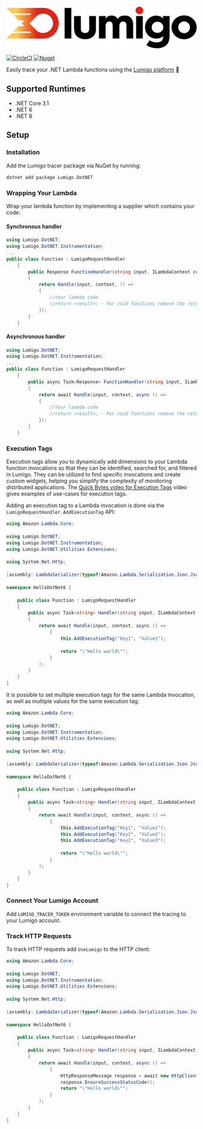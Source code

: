 ![Lumigo.io](lumigo-logo.png)

[![CircleCI](https://dl.circleci.com/status-badge/img/gh/lumigo-io/lumigo-dotnet-tracer/tree/master.svg?style=svg)](https://dl.circleci.com/status-badge/redirect/gh/lumigo-io/lumigo-dotnet-tracer/tree/master)
[![Nuget](https://img.shields.io/nuget/v/Lumigo.DotNET.svg)](https://www.nuget.org/packages/Lumigo.DotNET)

Easily trace your .NET Lambda functions using the [Lumigo platform](https://platform.lumigo.io/) 🚀

## Supported Runtimes
* .NET Core 3.1
* .NET 6
* .NET 8

## Setup

### Installation

Add the Lumigo tracer package via NuGet by running:

```bash
dotnet add package Lumigo.DotNET
```

### Wrapping Your Lambda

Wrap your lambda function by implementing a supplier which contains your code:

#### Synchronous handler

```csharp
using Lumigo.DotNET;
using Lumigo.DotNET.Instrumentation;
...
public class Function : LumigoRequestHandler
    {
        public Response FunctionHandler(string input, ILambdaContext context)
        {
            return Handle(input, context, () =>
            {
                //Your lambda code
                //return <result>; - For void functions remove the return statements
            });
        }
    }
```

#### Asynchronous handler

```csharp
using Lumigo.DotNET;
using Lumigo.DotNET.Instrumentation;
...
public class Function : LumigoRequestHandler
    {
        public async Task<Response> FunctionHandler(string input, ILambdaContext context)
        {
            return await Handle(input, context, async () =>
            {
                //Your lambda code
                //return <result>; - For void functions remove the return statements
            });
        }
    }
```

### Execution Tags

Execution tags allow you to dynamically add dimensions to your Lambda function invocations so that they can be identified, searched for, and filtered in Lumigo. 
They can be utilized to find specific invocations and create custom widgets, helping you simplify the complexity of monitoring distributed applications.
The [Quick Bytes video for Execution Tags](https://docs.lumigo.io/docs/execution-tags#lumigo-quick-bytes---execution-tags) video gives examples of use-cases for execution tags.

Adding an execution tag to a Lambda invocation is done via the `LumigoRequestHandler.AddExecutionTag` API:

```csharp
using Amazon.Lambda.Core;

using Lumigo.DotNET;
using Lumigo.DotNET.Instrumentation;
using Lumigo.DotNET.Utilities.Extensions;

using System.Net.Http;

[assembly: LambdaSerializer(typeof(Amazon.Lambda.Serialization.Json.JsonSerializer))]

namespace HelloDotNet6 {

    public class Function : LumigoRequestHandler
    {
        public async Task<string> Handler(string input, ILambdaContext context)
        {
            return await Handle(input, context, async () =>
                {
                    this.AddExecutionTag("Key1", "Value1");

                    return "\"Hello world\"";
                }
            );
        }
    }
}
```

It is possible to set multiple execution tags for the same Lambda invocation, as well as multiple values for the same execution tag:

```csharp
using Amazon.Lambda.Core;

using Lumigo.DotNET;
using Lumigo.DotNET.Instrumentation;
using Lumigo.DotNET.Utilities.Extensions;

using System.Net.Http;

[assembly: LambdaSerializer(typeof(Amazon.Lambda.Serialization.Json.JsonSerializer))]

namespace HelloDotNet6 {

    public class Function : LumigoRequestHandler
    {
        public async Task<string> Handler(string input, ILambdaContext context)
        {
            return await Handle(input, context, async () =>
                {
                    this.AddExecutionTag("Key1", "Value1");
                    this.AddExecutionTag("Key2", "Value2");
                    this.AddExecutionTag("Key2", "Value3");

                    return "\"Hello world\"";
                }
            );
        }
    }
}
```

### Connect Your Lumigo Account

Add `LUMIGO_TRACER_TOKEN` environment variable to connect the tracing to your Lumigo account.

### Track HTTP Requests
To track HTTP requests add `UseLumigo` to the HTTP client:

```csharp
using Amazon.Lambda.Core;

using Lumigo.DotNET;
using Lumigo.DotNET.Instrumentation;
using Lumigo.DotNET.Utilities.Extensions;

using System.Net.Http;

[assembly: LambdaSerializer(typeof(Amazon.Lambda.Serialization.Json.JsonSerializer))]

namespace HelloDotNet6 {

    public class Function : LumigoRequestHandler
    {
        public async Task<string> Handler(string input, ILambdaContext context)
        {
            return await Handle(input, context, async () =>
                {
                    HttpResponseMessage response = await new HttpClient().UseLumigo().GetAsync("https://httpbin.org/status/200");
                    response.EnsureSuccessStatusCode();
                    return "\"Hello world\"";
                }
            );
        }
    }
}
```
